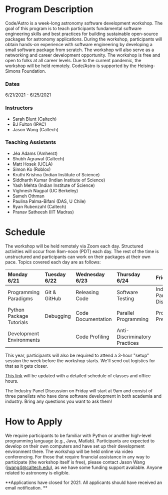 # Program Description

​Code/Astro is a week-long astronomy software development workshop. The goal of this program is to teach participants fundamental software engineering skills and best practices for building sustainable open-source packages for astronomy applications. During the workshop, participants will obtain hands-on experience with software engineering by developing a small software package from scratch. The workshop will also serve as a networking and career development opportunity. The workshop is free and open to folks at all career levels. Due to the current pandemic, the workshop will be held remotely. Code/Astro is supported by the Heising-Simons Foundation.

### Dates
6/21/2021 - 6/25/2021

### Instructors

 * Sarah Blunt (Caltech)
 * BJ Fulton (IPAC)
 * Jason Wang (Caltech)
 
### Teaching Assistants
 
 * Jéa Adams (Amherst)
 * Shubh Agrawal (Caltech)
 * Matt Hosek (UCLA)
 * Simon Ko (Roblox)
 * Kruthi Krishna (Indian Institute of Science)
 * Siddharth Kumar (Indian Institute of Science)
 * Yash Mehta (Indian Institute of Science)
 * Vighnesh Nagpal (UC Berkeley)
 * Sameh Othman
 * Paulina Palma-Bifani (DAS, U Chile)
 * Ryan Rubenzahl (Caltech)
 * Pranav Satheesh (IIT Madras)

# ​Schedule

 The workshop will be held remotely via Zoom each day. Structured activities will occur from 9am-noon (PDT) each day. The rest of the time is unstructured and participants can work on their packages at their own pace. Topics covered each day are as follows:

| Monday 6/21   | Tuesday 6/22  | Wednesday 6/23  | Thursday 6/24  | Friday 6/25   |
| :------------ | :------------ | :-------------- | :------------- | :------------ |
| Programming Paradigms      | Git & GitHub            | Releasing Code          | Software Testing              | Industry Panel Discussion     |
| Python Package Tutorials   | Debugging               | Code Documentation      | Parallel Programming          | Project Presentations |
| Development Environments   |                         | Code Profiling          | Anti-Discriminatory Practices |        |

This year, participants will also be required to attend a 3-hour "setup" session the week before the workshop starts. We'll send out logistics for that as it gets closer.

[This link](https://calendar.google.com/calendar/embed?height=600&amp;wkst=1&amp;bgcolor=%23ffffff&amp;ctz=America%2FLos_Angeles&amp;src=ZTExaWdnaGdncmU5a2FnaTg4bDM3Z2FkODhAZ3JvdXAuY2FsZW5kYXIuZ29vZ2xlLmNvbQ&amp;color=%23009688&amp;title=Code%2FAstro) will be updated with a detailed schedule of classes and office hours.

The Industry Panel Discussion on Friday will start at 9am and consist of three panelists who have done software development in both academia and industry. Bring any questions you want to ask them!

# How to Apply

We require participants to be familiar with Python or another high-level programming language (e.g., Java, Matlab). Participants are expected to develop on their own computers and have set up their development environment there. The workshop will be held online via video conferencing. For those that require financial assistance in any way to participate (the workshop itself is free), please contact Jason Wang (jwang4@caltech.edu), as we have some funding support available. Anyone related to astronomy is eligible. 

**Applications have closed for 2021. All applicants should have received an email notification. **
